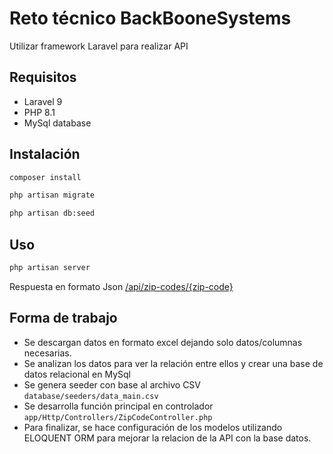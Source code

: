 # Reto técnico BackBooneSystems

Utilizar framework Laravel para realizar API 

## Requisitos

* Laravel 9
* PHP 8.1
* MySql database

## Instalación

```bash
composer install 
```
```bash
php artisan migrate 
```

```bash
php artisan db:seed
```

## Uso

```bash
php artisan server
```

Respuesta en formato Json [/api/zip-codes/{zip-code}](127.0.0.1:8000/api/zip-codes/{zip-code})

## Forma de trabajo
* Se descargan datos en formato excel dejando solo datos/columnas necesarias.
* Se analizan los datos para ver la relación entre ellos y crear una base de datos relacional en MySql 
* Se genera seeder con base al archivo CSV ```database/seeders/data_main.csv```
* Se desarrolla función principal en controlador ```app/Http/Controllers/ZipCodeController.php```
* Para finalizar, se hace configuración de los modelos utilizando ELOQUENT ORM
 para mejorar la relacion de la API con la base datos.
